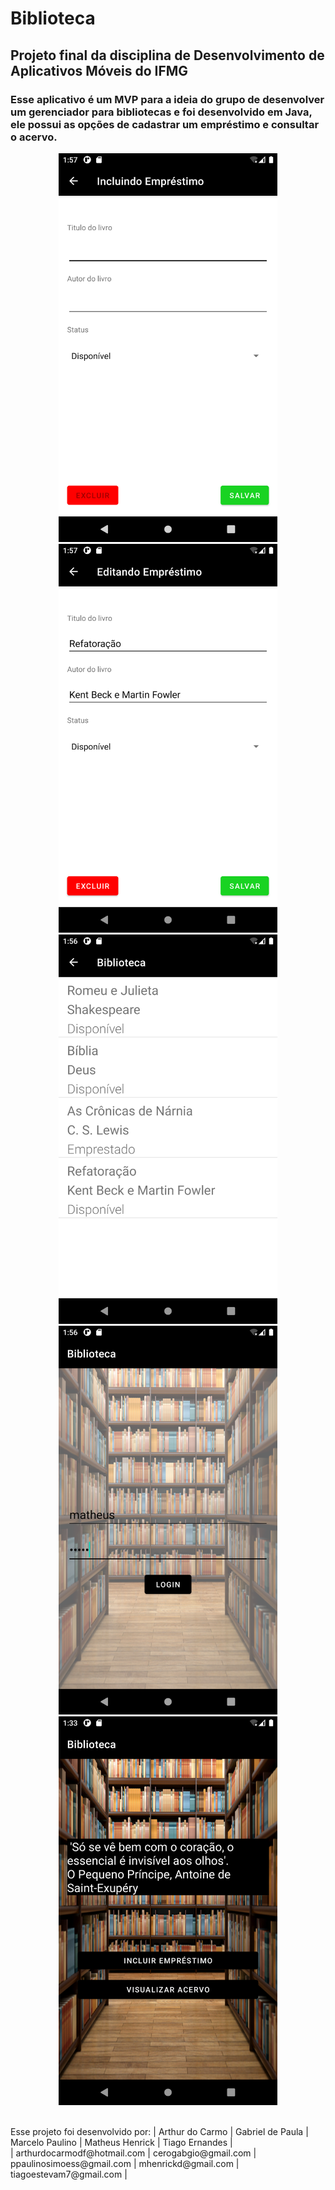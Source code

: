 # Biblioteca

## Projeto final da disciplina de Desenvolvimento de Aplicativos Móveis do IFMG

### Esse aplicativo é um MVP para a ideia do grupo de desenvolver um gerenciador para bibliotecas e foi desenvolvido em Java, ele possui as opções de cadastrar um empréstimo e consultar o acervo. <br />

<p align="center">
  <img src="edicao.png" width="350" title="Edição">
  <img src="inclusao.png" width="350" title="Inclusao">
  <img src="lista.png" width="350" title="Lista">
  <img src="login.png" width="350" title="Login">
  <img src="principal.png" width="350" title="Principal">
</p>
<br />
Esse projeto foi desenvolvido por:
| Arthur do Carmo | Gabriel de Paula | Marcelo Paulino | Matheus Henrick | Tiago Ernandes | <br />
| arthurdocarmodf@hotmail.com | cerogabgio@gmail.com | ppaulinosimoess@gmail.com | mhenrickd@gmail.com | tiagoestevam7@gmail.com |

